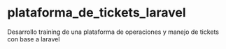 # plataforma_de_tickets_laravel
Desarrollo training de una plataforma de operaciones y manejo de tickets con base a laravel
